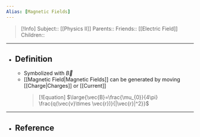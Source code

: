 ```yaml
---
Alias: [Magnetic Fields]
---
```

> [!Info]
> Subject:: [[Physics II]]
> Parents:: 
> Friends:: [[Electric Field]]
> Children:: 
---
- ## Definition
	- Symbolized with $\vec{B}$
	- [[Magnetic Field|Magnetic Fields]] can be generated by moving [[Charge|Charges]] or [[Current]]
	  > [!Equation]
	  > $\large{\vec{B}=\frac{\mu_{0}}{4\pi} \frac{q(\vec{v}\times \vec{r})}{|\vec{r}|^2}}$
---
- ## Reference